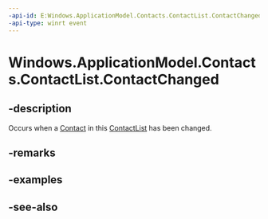 ----api-id: E:Windows.ApplicationModel.Contacts.ContactList.ContactChanged
-api-type: winrt event
---<!-- Event syntaxpublic event Windows.Foundation.TypedEventHandler ContactChanged<Windows.ApplicationModel.Contacts.ContactList,  Windows.ApplicationModel.Contacts.ContactChangedEventArgs>--># Windows.ApplicationModel.Contacts.ContactList.ContactChanged## -descriptionOccurs when a [Contact](contact.md) in this [ContactList](contactlist.md) has been changed.## -remarks## -examples## -see-also